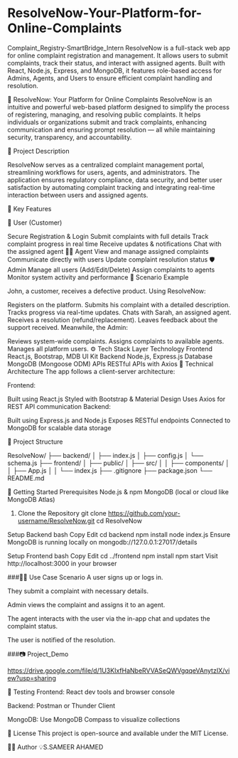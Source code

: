 # ResolveNow-Your-Platform-for-Online-Complaints
Complaint_Registry-SmartBridge_Intern
ResolveNow is a full-stack web app for online complaint registration and management. It allows users to submit complaints, track their status, and interact with assigned agents. Built with React, Node.js, Express, and MongoDB, it features role-based access for Admins, Agents, and Users to ensure efficient complaint handling and resolution.

🚀 ResolveNow:
Your Platform for Online Complaints
ResolveNow is an intuitive and powerful web-based platform designed to simplify the process of registering, managing, and resolving public complaints. It helps individuals or organizations submit and track complaints, enhancing communication and ensuring prompt resolution — all while maintaining security, transparency, and accountability.

📝 Project Description

ResolveNow serves as a centralized complaint management portal, streamlining workflows for users, agents, and administrators. The application ensures regulatory compliance, data security, and better user satisfaction by automating complaint tracking and integrating real-time interaction between users and assigned agents.

🔑 Key Features

👤 User (Customer)

Secure Registration & Login
Submit complaints with full details
Track complaint progress in real time
Receive updates & notifications
Chat with the assigned agent
🧑‍💼 Agent
View and manage assigned complaints
Communicate directly with users
Update complaint resolution status
🛡️ Admin
Manage all users (Add/Edit/Delete)
Assign complaints to agents
Monitor system activity and performance
📌 Scenario Example

John, a customer, receives a defective product. Using ResolveNow:

Registers on the platform.
Submits his complaint with a detailed description.
Tracks progress via real-time updates.
Chats with Sarah, an assigned agent.
Receives a resolution (refund/replacement).
Leaves feedback about the support received.
Meanwhile, the Admin:

Reviews system-wide complaints.
Assigns complaints to available agents.
Manages all platform users.
⚙️ Tech Stack
Layer	Technology
Frontend	React.js, Bootstrap, MDB UI Kit
Backend	Node.js, Express.js
Database	MongoDB (Mongoose ODM)
APIs	RESTful APIs with Axios
🧱 Technical Architecture
The app follows a client-server architecture:

Frontend:

Built using React.js
Styled with Bootstrap & Material Design
Uses Axios for REST API communication
Backend:

Built using Express.js and Node.js
Exposes RESTful endpoints
Connected to MongoDB for scalable data storage

📂 Project Structure

ResolveNow/ ├── backend/ │ ├── index.js │ ├── config.js │ └── schema.js ├── frontend/ │ ├── public/ │ ├── src/ │ │ ├── components/ │ │ ├── App.js │ │ └── index.js ├── .gitignore ├── package.json └── README.md

🚀 Getting Started
Prerequisites
Node.js & npm
MongoDB (local or cloud like MongoDB Atlas)
1. Clone the Repository
git clone https://github.com/your-username/ResolveNow.git cd ResolveNow

Setup Backend bash Copy Edit cd backend npm install node index.js Ensure MongoDB is running locally on mongodb://127.0.0.1:27017/details

Setup Frontend
bash Copy Edit cd ../frontend npm install npm start Visit http://localhost:3000 in your browser

###👨‍💼 Use Case Scenario A user signs up or logs in.

They submit a complaint with necessary details.

Admin views the complaint and assigns it to an agent.

The agent interacts with the user via the in-app chat and updates the complaint status.

The user is notified of the resolution.

###📷 Project_Demo

https://drive.google.com/file/d/1U3KIxfHaNbeRVVASeQWVgqqeVAnytzIX/view?usp=sharing


🧪 Testing Frontend: React dev tools and browser console

Backend: Postman or Thunder Client

MongoDB: Use MongoDB Compass to visualize collections

📌 License This project is open-source and available under the MIT License.

👨‍💻 Author 💡S.SAMEER AHAMED
